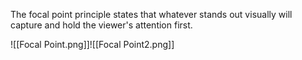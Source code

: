 The focal point principle states that whatever stands out visually will capture and hold the viewer's attention first.

![[Focal Point.png]]![[Focal Point2.png]]